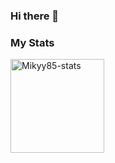 ### Hi there 👋

<!--
**Mikyy85/Mikyy85** is a ✨ _special_ ✨ repository because its `README.md` (this file) appears on your GitHub profile.

Here are some ideas to get you started:

- 🔭 I’m currently working on ...
- 🌱 I’m currently learning ...
- 👯 I’m looking to collaborate on ...
- 🤔 I’m looking for help with ...
- 💬 Ask me about ...
- 📫 How to reach me: ...
- 😄 Pronouns: ...
- ⚡ Fun fact: ...
-->

<h3>My Stats</h3>

 <img height="150em" src="https://github-readme-stats.vercel.app/api/top-langs/?username=mikyy85&show_icons=true&theme=onedark&layout=compact" alt="Mikyy85-stats"/>
 
 
